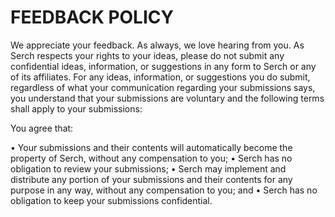 # FEEDBACK POLICY

We appreciate your feedback. As always, we love hearing from you. As Serch respects your rights to your ideas, please do not submit any confidential ideas, information, or suggestions in any form to Serch or any of its affiliates. For any ideas, information, or suggestions you do submit, regardless of what your communication regarding your submissions says, you understand that your submissions are voluntary and the following terms shall apply to your submissions:

You agree that:

•	Your submissions and their contents will automatically become the property of Serch, without any compensation to you;
•	Serch has no obligation to review your submissions;
•	Serch may implement and distribute any portion of your submissions and their contents for any purpose in any way, without any compensation to you; and
•	Serch has no obligation to keep your submissions confidential.
